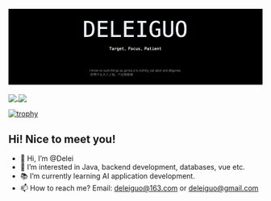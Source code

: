 ![](./profile.png)

<a href="https://github.com/delei">
  <img align="center" height=200 src="https://github-readme-stats.vercel.app/api?username=delei&count_private=true&show_icons=true&rank_icon=github&bg_color=000000&title_color=ffffff&text_color=bfbfbf&icon_color=f5222d&ring_color=f5222d"/>
</a>
<a href="https://github.com/delei">
  <img align="center" height=200 src="https://github-readme-stats.vercel.app/api/top-langs/?username=delei&bg_color=000000&title_color=ffffff&text_color=bfbfbf&card_width=500" />
</a>

[![trophy](https://github-profile-trophy.vercel.app/?username=delei)](https://github.com/ryo-ma/github-profile-trophy)



## Hi! Nice to meet you!

- 👋 Hi, I’m @Delei
- 👀 I’m interested in Java, backend development, databases, vue etc.
- 📚 I’m currently learning AI application development.
- 📫 How to reach me? Email: deleiguo@163.com or deleiguo@gmail.com
